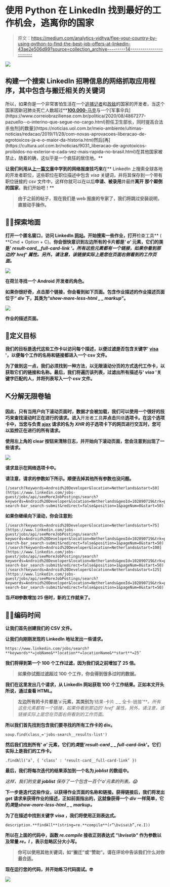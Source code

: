 # 使用 Python 在 LinkedIn 找到最好的工作机会，逃离你的国家

> 原文：<https://medium.com/analytics-vidhya/flee-your-country-by-using-python-to-find-the-best-job-offers-at-linkedin-43ae2e506d99?source=collection_archive---------14----------------------->

![](img/402b3826eb3bdb0ab2e696df73e47cb5.png)

## 构建一个搜索 LinkedIn 招聘信息的网络抓取应用程序，其中包含与搬迁相关的关键词

所以，如果你是一个非常害怕生活在一个[追捕记者](https://congressoemfoco.uol.com.br/governo/governo-vai-investigar-jornalista-que-publicou-charge-de-bolsonaro/)和[政敌](https://g1.globo.com/politica/noticia/2020/07/30/ministerio-da-justica-monitorou-579-opositores-de-bolsonaro-diz-site.ghtml)的国家的开发者，当这个国家因新冠肺炎死亡人数超过**[**100.000**-马克](https://en.wikipedia.org/wiki/Atomic_bombings_of_Hiroshima_and_Nagasaki#:~:text=Over%20the%20next%20two%20to,occurred%20on%20the%20first%20day.)与一个[军事伞兵](https://www.correiobraziliense.com.br/politica/2020/08/4867277-pazuello--o-interino-que-segue-no-cargo.html)担任卫生部长，同时提高合法杀虫剂[的数量](https://noticias.uol.com.br/meio-ambiente/ultimas-noticias/redacao/2019/11/28/com-novas-aprovacoes-liberacao-de-agrotoxicos-ja-e-o-maior-da-historia.htm)然后[再](https://cultura.uol.com.br/noticias/9031_liberacao-de-agrotoxicos-proibidos-no-exterior-e-cada-vez-mais-rapida-no-brasil.html)在其他国家被禁止，随着的确，这似乎是一个疯狂的居住地。**

**让我们利用从[上一篇文章](/swlh/web-scraping-mql5-signals-with-python-e2eb9bebe0f0)中学到的网络报废技巧来**在** LinkedIn 上搜索全球各地的开发者职位，这些职位在职位描述中包含 *visa* 关键词，并将其保存到一个带有职位链接的 csv 文件中，这样你就可以在以后**申请、被录用**并最终**离开** **那个颠倒的国家**。我们开始吧！**

> **由于之前的帖子，现在我们是 web 报废的专家了，我们将跳过安装说明，直接动手操作。**

## **🕵️‍♀️探索地面**

**打开一个匿名窗口，访问 LinkedIn [网站](https://www.linkedin.com/jobs/search?keywords=Android%20Developer&location=Netherlands)。开始搜索一些作业，打开**检查工具** ( **Cmd + Option + C)。**你会很快意识到左边所有的卡片都是' *a'* 元素，它们的类是' *result-card__full-card-link '。所有这些元素都有一个链接，如果你看到那边的' *href'* 属性。另外，请注意，该链接实际上是您在页面右侧看到的工作页面。***

**![](img/846a7889bb380da135e2b7eaa6dda7ca.png)**

**在荷兰寻找一个 Android 开发者的角色。**

**如果你很好奇，点击那个链接，你会看到如下页面。包含作业描述的作业描述页面位于“ *div* 下，其类为“*show-more-less-html _ _ markup*”。**

**![](img/71e0ed59c5792f0939276eeb830c11cb.png)**

**作业的描述页面。**

## **🎯定义目标**

**我们的目标是迭代这些工作卡以访问每个描述，以便过滤是否包含关键字' [**visa**](https://www.google.com/search?q=what+is+visa&oq=what+is+visa&aqs=chrome..69i57j0l7.2436j0j7&sourceid=chrome&ie=UTF-8) '，以便每个工作的名称和链接都进入一个 csv 文件。**

**为了做到这一点，我们必须找到一种方法，以无限滚动分页的方式迭代工作卡，以获取它们的链接和名称。最后，我们将遍历该列表，过滤出所有描述与' *visa* '关键字匹配的人，并将列表写入一个 csv 文件。**

## **⛏分解无限卷轴**

**因此，只有当用户向下滚动页面时，数据才会被加载，我们可以使用一个很好的技巧来查找滚动时正在进行的请求。进入**开发者工具**并点击**网络**选项卡。在这个选项卡中，当您与负责 [ajax](https://en.wikipedia.org/wiki/Ajax_(programming)) 请求的名为 *XHR* 的子选项卡下的网页进行交互时，您可以监控正在进行的所有请求。**

**使用左上角的 clear 按钮来清除日志，并开始向下滚动页面，您会注意到出现了一些请求。**

**![](img/ce2e9afabe9d5fed74f297050abd50a7.png)**

**请求显示在网络选项卡中。**

**请注意，请求的参数如下所示。顺便去掉其他所有参数也没问题。**

```
[/search?keywords=Android%20Developer&location=Netherlands&start=50](https://www.linkedin.com/jobs-guest/jobs/api/seeMoreJobPostings/search?keywords=Android%20Developer&location=Netherlands&geoId=102890719&trk=public_jobs_jobs-search-bar_search-submit&redirect=false&position=1&pageNum=0&start=50)
```

**如果你继续向下滚动，你会注意到:**

```
[/search?keywords=Android%20Developer&location=Netherlands&start=75](https://www.linkedin.com/jobs-guest/jobs/api/seeMoreJobPostings/search?keywords=Android%20Developer&location=Netherlands&geoId=102890719&trk=public_jobs_jobs-search-bar_search-submit&redirect=false&position=1&pageNum=0&start=50)[/search?keywords=Android%20Developer&location=Netherlands&start=100](https://www.linkedin.com/jobs-guest/jobs/api/seeMoreJobPostings/search?keywords=Android%20Developer&location=Netherlands&geoId=102890719&trk=public_jobs_jobs-search-bar_search-submit&redirect=false&position=1&pageNum=0&start=50)[/search?keywords=Android%20Developer&location=Netherlands&start=125](https://www.linkedin.com/jobs-guest/jobs/api/seeMoreJobPostings/search?keywords=Android%20Developer&location=Netherlands&geoId=102890719&trk=public_jobs_jobs-search-bar_search-submit&redirect=false&position=1&pageNum=0&start=50)
```

**当*开始*参数增加 25 倍时，新的工作就来了。**

## **👩‍💻编码时间**

**让我们首先创建我们的 CSV 文件。**

**让我们向刚刚发现的 LinkedIn 地址发出一些请求。**

```
https://www.linkedin.com/jobs/search?**keywords**=jobName&**location**=locationName&**start**=25’
```

**我们将得到第一个 100 个工作过滤，因为我们说之前增加了 25 倍。**

> **如果你试图过滤超过 100 个工作，你会得到很多过时的数据。**

**我们在这里发出几个请求，从 LinkedIn 网站获取 100 个工作结果。正如本文开头所说，通过查看 HTML。**

> **左边所有的卡片都是**‘a’**元素，其类别为**‘结果-卡片 _ _ 全卡-链接’***。*所有这些元素都有一个链接，如果你看到那边的' *href'* 属性。另外，请注意，该链接实际上是您在页面右侧看到的工作页面。**

**所以我们首先找到包含我们要寻找的所有工作卡的 div。**

```
soup.find(class_='jobs-search__results-list')
```

**然后我们找到所有' *a'* 元素，它们的*类*是'*result-card _ _ full-card-link*'。它们实际上是我们的工作卡。**

```
.findAll(‘a’, { ‘class’ : ‘result-card__full-card-link’ })
```

**最后，我们将每次迭代的结果添加到一个名为 *joblist* 的数组中。**

**这样，我们的变量 **joblist** 保存了一个包含一百个*‘a’*元素的列表。😱**

**下一步是迭代这些作业，以获得作业页面的名称和链接。获得链接后，我们将发出 get 请求来获得作业的描述，正如前面指出的，这就像获得一个 *div* 一样简单，它的*类*是*show-more-less-html _ _ markup。***

**为了在描述中找到关键字 ***visa*** ，我们将使用正则表达式。**

```
description.**findAll**(string=re.**compile**(r”\bvisa\b”,re.I))
```

**所以在上面的代码中，函数 *re.compile* 接收正则表达式 *"\bvisa\b"* 作为参数以及常量 *re。I* ，表示忽略区分大小写。**

> **你可以使用其他关键词，如“搬迁”或“赞助”。请在评论中告诉我们什么对你最合适。**

**现在运行您的代码，并开始练习代码面试。🤓**

**![](img/3e9e88dba2991531c8a4335e186bbff6.png)**